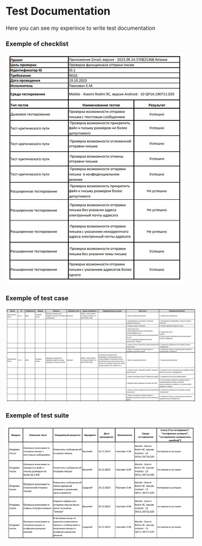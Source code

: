 # Test Documentation
Here you can see my experince to write test documentation
### Exemple of checklist
![Checklist](https://github.com/hello3world/TestDocumentation/blob/main/images/Checklist_1.jpg?raw=true)
### Exemple of test case
![Test Case](https://github.com/hello3world/TestDocumentation/blob/main/images/Test_case_1.jpg?raw=true)
### Exemple of test suite
![Test Suite](https://github.com/hello3world/TestDocumentation/blob/main/images/Test_suit_1.jpg?raw=true)
